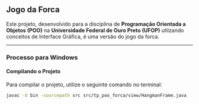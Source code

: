 ## Jogo da Forca
Este projeto, desenvolvido para a disciplina de **Programação Orientada a Objetos (POO)** na **Universidade Federal de Ouro Preto (UFOP)** utilzando conceitos de Interface Gráfica, é uma versão do jogo da forca.

---

### Processo para Windows

#### **Compilando o Projeto**
Para compilar o projeto, utilize o seguinte comando no terminal:

```sh
javac -d bin -sourcepath src src/tp_poo_forca/view/HangmanFrame.java
